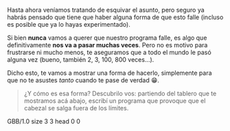 Hasta ahora veníamos tratando de esquivar el asunto, pero seguro ya habrás pensado que tiene que haber alguna forma de que esto falle (incluso es posible que ya lo hayas experimentado).

Si bien **nunca** vamos a querer que nuestro programa falle, es algo que definitivamente **nos va a pasar muchas veces**. Pero no es motivo para frustrarse ni mucho menos, te aseguramos que a todo el mundo le pasó alguna vez (bueno, también 2, 3, 100, 800 veces...). 

Dicho esto, te vamos a mostrar una forma de hacerlo, simplemente para que no te asustes _tanto_ cuando te pase de verdad :grin:.

> ¿Y cómo es esa forma? Descubrilo vos: partiendo del tablero que te mostramos acá abajo, escribí un programa que provoque que el cabezal se salga fuera de los límites.

<gs-board>
  GBB/1.0
    size 3 3
    head 0 0
</gs-board>